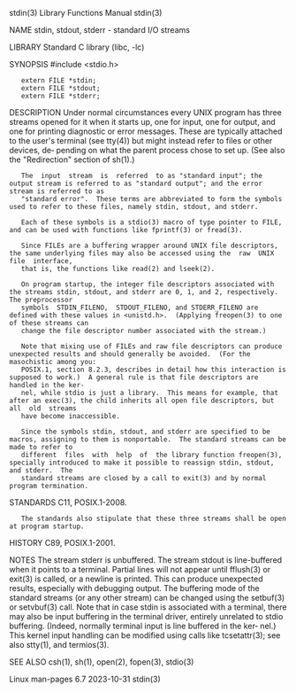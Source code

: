 stdin(3)							   Library Functions Manual							      stdin(3)

NAME
       stdin, stdout, stderr - standard I/O streams

LIBRARY
       Standard C library (libc, -lc)

SYNOPSIS
       #include <stdio.h>

       extern FILE *stdin;
       extern FILE *stdout;
       extern FILE *stderr;

DESCRIPTION
       Under  normal  circumstances  every UNIX program has three streams opened for it when it starts up, one for input, one for output, and one for printing
       diagnostic or error messages.  These are typically attached to the user's terminal (see tty(4)) but might instead refer to files or other devices,  de‐
       pending on what the parent process chose to set up.  (See also the "Redirection" section of sh(1).)

       The  input  stream  is  referred	 to as "standard input"; the output stream is referred to as "standard output"; and the error stream is referred to as
       "standard error".  These terms are abbreviated to form the symbols used to refer to these files, namely stdin, stdout, and stderr.

       Each of these symbols is a stdio(3) macro of type pointer to FILE, and can be used with functions like fprintf(3) or fread(3).

       Since FILEs are a buffering wrapper around UNIX file descriptors, the same underlying files may also be accessed using the  raw	UNIX  file  interface,
       that is, the functions like read(2) and lseek(2).

       On program startup, the integer file descriptors associated with the streams stdin, stdout, and stderr are 0, 1, and 2, respectively.  The preprocessor
       symbols	STDIN_FILENO,  STDOUT_FILENO, and STDERR_FILENO are defined with these values in <unistd.h>.  (Applying freopen(3) to one of these streams can
       change the file descriptor number associated with the stream.)

       Note that mixing use of FILEs and raw file descriptors can produce unexpected results and should generally be avoided.  (For the masochistic among you:
       POSIX.1, section 8.2.3, describes in detail how this interaction is supposed to work.)  A general rule is that file descriptors are handled in the ker‐
       nel, while stdio is just a library.  This means for example, that after an exec(3), the child inherits all open file descriptors, but all  old  streams
       have become inaccessible.

       Since the symbols stdin, stdout, and stderr are specified to be macros, assigning to them is nonportable.  The standard streams can be made to refer to
       different  files	 with  help  of	 the library function freopen(3), specially introduced to make it possible to reassign stdin, stdout, and stderr.  The
       standard streams are closed by a call to exit(3) and by normal program termination.

STANDARDS
       C11, POSIX.1-2008.

       The standards also stipulate that these three streams shall be open at program startup.

HISTORY
       C89, POSIX.1-2001.

NOTES
       The stream stderr is unbuffered.	 The stream stdout is line-buffered when it points to a terminal.  Partial lines will not appear  until	 fflush(3)  or
       exit(3) is called, or a newline is printed.  This can produce unexpected results, especially with debugging output.  The buffering mode of the standard
       streams	(or any other stream) can be changed using the setbuf(3) or setvbuf(3) call.  Note that in case stdin is associated with a terminal, there may
       also be input buffering in the terminal driver, entirely unrelated to stdio buffering.  (Indeed, normally terminal input is line buffered in  the  ker‐
       nel.)  This kernel input handling can be modified using calls like tcsetattr(3); see also stty(1), and termios(3).

SEE ALSO
       csh(1), sh(1), open(2), fopen(3), stdio(3)

Linux man-pages 6.7							  2023-10-31								      stdin(3)
